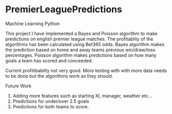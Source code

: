 # PremierLeaguePredictions
Machine Learning Python

This project I have implemented a Bayes and Poisson algorithm to make predictions on english premier league matches.
The profitablity of the algorithms has been calculated using Bet365 odds.
Bayes algorithm makes the prediction based on home and away teams previous win/draw/loss percentages.
Poisson algorithm makes predictions based on how many goals a team has scored and conceeded.

Current profitibabilty not very good. More testing with with more data needs to be done but the algorithms work as they should.

Future Work
1. Adding more features such as starting XI, manager, weather etc...
2. Predictions for under/over 2.5 goals
3. Predictions for both teams to score.
